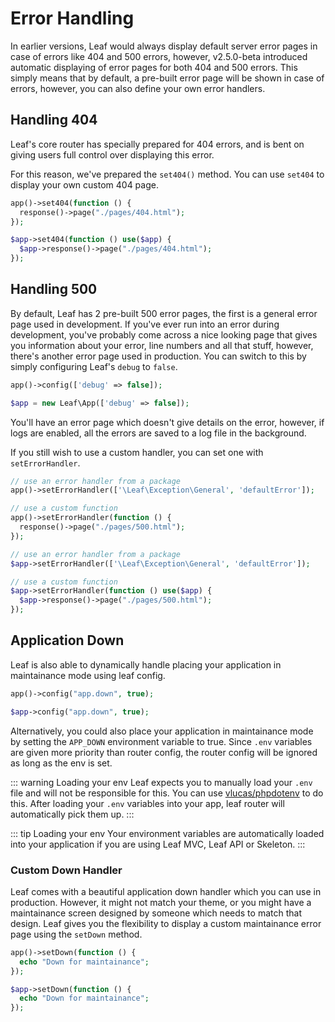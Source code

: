 # Error Handling

<!-- markdownlint-disable no-inline-html -->

<!-- ::: tip Video Docs
Learn how to handle errors in your leaf app, during and after development.

<VideoLesson href="#" title="Error handling in leaf PHP">Watch the error handling guide on youtube</VideoLesson>
::: -->

In earlier versions, Leaf would always display default server error pages in case of errors like 404 and 500 errors, however, v2.5.0-beta introduced automatic displaying of error pages for both 404 and 500 errors. This simply means that by default, a pre-built error page will be shown in case of errors, however, you can also define your own error handlers.

## Handling 404

Leaf's core router has specially prepared for 404 errors, and is bent on giving users full control over displaying this error.

For this reason, we've prepared the `set404()` method. You can use `set404` to display your own custom 404 page.

<div class="functional-mode">

```php
app()->set404(function () {
  response()->page("./pages/404.html");
});
```

</div>
<div class="class-mode">

```php
$app->set404(function () use($app) {
  $app->response()->page("./pages/404.html");
});
```

</div>

## Handling 500

By default, Leaf has 2 pre-built 500 error pages, the first is a general error page used in development. If you've ever run into an error during development, you've probably come across a nice looking page that gives you information about your error, line numbers and all that stuff, however, there's another error page used in production. You can switch to this by simply configuring Leaf's `debug` to `false`.

<div class="functional-mode">

```php
app()->config(['debug' => false]);
```

</div>
<div class="class-mode">

```php
$app = new Leaf\App(['debug' => false]);
```

</div>

You'll have an error page which doesn't give details on the error, however, if logs are enabled, all the errors are saved to a log file in the background.

If you still wish to use a custom handler, you can set one with `setErrorHandler`.

<div class="functional-mode">

```php
// use an error handler from a package
app()->setErrorHandler(['\Leaf\Exception\General', 'defaultError']);

// use a custom function
app()->setErrorHandler(function () {
  response()->page("./pages/500.html");
});
```

</div>
<div class="class-mode">

```php
// use an error handler from a package
$app->setErrorHandler(['\Leaf\Exception\General', 'defaultError']);

// use a custom function
$app->setErrorHandler(function () use($app) {
  $app->response()->page("./pages/500.html");
});
```

</div>

## Application Down

Leaf is also able to dynamically handle placing your application in maintainance mode using leaf config.

<div class="functional-mode">

```php
app()->config("app.down", true);
```

</div>
<div class="class-mode">

```php
$app->config("app.down", true);
```

</div>

Alternatively, you could also place your application in maintainance mode by setting the `APP_DOWN` environment variable to true. Since `.env` variables are given more priority than router config, the router config will be ignored as long as the env is set.

::: warning Loading your env
Leaf expects you to manually load your `.env` file and will not be responsible for this. You can use [vlucas/phpdotenv](https://packagist.org/packages/vlucas/phpdotenv) to do this. After loading your `.env` variables into your app, leaf router will automatically pick them up.
:::

::: tip Loading your env
Your environment variables are automatically loaded into your application if you are using Leaf MVC, Leaf API or Skeleton.
:::

### Custom Down Handler

Leaf comes with a beautiful application down handler which you can use in production. However, it might not match your theme, or you might have a maintainance screen designed by someone which needs to match that design. Leaf gives you the flexibility to display a custom maintainance error page using the `setDown` method.

<div class="functional-mode">

```php
app()->setDown(function () {
  echo "Down for maintainance";
});
```

</div>
<div class="class-mode">

```php
$app->setDown(function () {
  echo "Down for maintainance";
});
```

</div>
